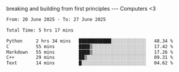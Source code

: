breaking and building from first principles --- Computers <3

<!--START_SECTION:waka-->

```txt
From: 20 June 2025 - To: 27 June 2025

Total Time: 5 hrs 17 mins

Python     2 hrs 34 mins   ████████████░░░░░░░░░░░░░   48.34 %
C          55 mins         ████▒░░░░░░░░░░░░░░░░░░░░   17.42 %
Markdown   55 mins         ████▒░░░░░░░░░░░░░░░░░░░░   17.26 %
C++        29 mins         ██▒░░░░░░░░░░░░░░░░░░░░░░   09.31 %
Text       14 mins         █░░░░░░░░░░░░░░░░░░░░░░░░   04.62 %
```

<!--END_SECTION:waka-->
